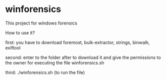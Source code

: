 # winforensics

This project for windows forensics

How to use it?

first: you have to download foremost, bulk-extractor, strings, binwalk, exiftool

second: enter to the folder after to download it and give the permissions to the owner for executing the file winforensics.sh

third: ./winforensics.sh (to run the file)
